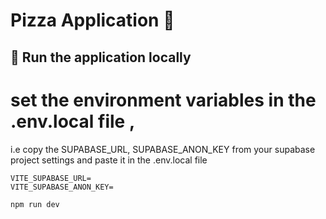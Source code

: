 # Pizza Application 🍕

## 🌟 Run the application locally

# set the environment variables in the .env.local file ,
i.e copy the SUPABASE_URL, SUPABASE_ANON_KEY from your
supabase project settings and paste it in the .env.local file

```
VITE_SUPABASE_URL=
VITE_SUPABASE_ANON_KEY=
```

```bash
npm run dev


